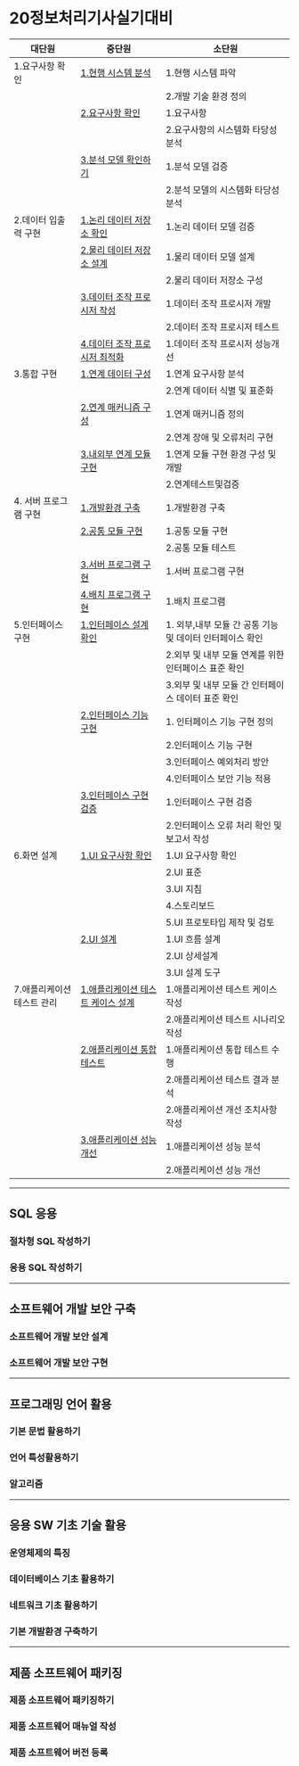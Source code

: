 # 20정보처리기사실기대비

| 대단원                     | 중단원                                                                                                 | 소단원                                                   |
| -------------------------- | ------------------------------------------------------------------------------------------------------ | -------------------------------------------------------- |
| 1.요구사항 확인            | [1.현행 시스템 분석](./Docs/1.요구사항확인/1.현행시스템분석.md)                                        | 1.현행 시스템 파악                                       |
|                            |                                                                                                        | 2.개발 기술 환경 정의                                    |
|                            | [2.요구사항 확인](./Docs/1.요구사항확인/2.요구사항확인.md)                                             | 1.요구사항                                               |
|                            |                                                                                                        | 2.요구사항의 시스템화 타당성 분석                        |
|                            | [3.분석 모델 확인하기](./Docs/1.요구사항확인/3.분석모델확인하기.md)                                    | 1.분석 모델 검증                                         |
|                            |                                                                                                        | 2.분석 모델의 시스템화 타당성 분석                       |
| 2.데이터 입출력 구현       | [1.논리 데이터 저장소 확인](./Docs/2.데이터입출력구현/1.논리데이터저장소확인.md)                       | 1.논리 데이터 모델 검증                                  |
|                            | [2.물리 데이터 저장소 설계](./Docs/2.데이터입출력구현/2.물리데이터저장소설계.md)                       | 1.물리 데이터 모델 설계                                  |
|                            |                                                                                                        | 2.물리 데이터 저장소 구성                                |
|                            | [3.데이터 조작 프로시저 작성](./Docs/2.데이터입출력구현/3.데이터조작프로시저작성.md)                   | 1.데이터 조작 프로시저 개발                              |
|                            |                                                                                                        | 2.데이터 조작 프로시저 테스트                            |
|                            | [4.데이터 조작 프로시저 최적화](./Docs/2.데이터입출력구현/4.데이터조작프로시저최적화.md)               | 1.데이터 조작 프로시저 성능개선                          |
| 3.통합 구현                | [1.연계 데이터 구성](./Docs/3.통합구현/1.연계데이터구성.md)                                            | 1.연계 요구사항 분석                                     |
|                            |                                                                                                        | 2.연계 데이터 식별 및 표준화                             |
|                            | [2.연계 매커니즘 구성](./Docs/3.통합구현/2.연계메커니즘구성.md)                                        | 1.연계 매커니즘 정의                                     |
|                            |                                                                                                        | 2.연계 장애 및 오류처리 구현                             |
|                            | [3.내외부 연계 모듈 구현](./Docs/3.통합구현/3.내외부연계모듈구현.md)                                   | 1.연계 모듈 구현 환경 구성 및 개발                       |
|                            |                                                                                                        | 2.연계테스트및검증                                       |
| 4. 서버 프로그램 구현      | [1.개발환경 구축](./Docs/4.서버프로그램구현/1.개발환경구축.md)                                         | 1.개발환경 구축                                          |
|                            | [2.공통 모듈 구현](./Docs/4.서버프로그램구현/2.공통모듈구현.md)                                        | 1.공통 모듈 구현                                         |
|                            |                                                                                                        | 2.공통 모듈 테스트                                       |
|                            | [3.서버 프로그램 구현](./Docs/4.서버프로그램구현/3.서버프로그램구현.md)                                | 1.서버 프로그램 구현                                     |
|                            | [4.배치 프로그램 구현](./Docs/4.서버프로그램구현/4.배치프로그램구현.md)                                | 1.배치 프로그램                                          |
| 5.인터페이스 구현          | [1.인터페이스 설계 확인](./Docs/5.인터페이스구현/1.인터페이스설계확인.md)                              | 1. 외부,내부 모듈 간 공통 기능 및 데이터 인터페이스 확인 |
|                            |                                                                                                        | 2.외부 및 내부 모듈 연계를 위한 인터페이스 표준 확인     |
|                            |                                                                                                        | 3.외부 및 내부 모듈 간 인터페이스 데이터 표준 확인       |
|                            | [2.인터페이스 기능 구현](./Docs/5.인터페이스구현/2.인터페이스기능구현.md)                              | 1. 인터페이스 기능 구현 정의                             |
|                            |                                                                                                        | 2.인터페이스 기능 구현                                   |
|                            |                                                                                                        | 3.인터페이스 예외처리 방안                               |
|                            |                                                                                                        | 4.인터페이스 보안 기능 적용                              |
|                            | [3.인터페이스 구현 검증](./Docs/5.인터페이스구현/3.인터페이스구현검증.md)                              | 1.인터페이스 구현 검증                                   |
|                            |                                                                                                        | 2.인터페이스 오류 처리 확인 및 보고서 작성               |
| 6.화면 설계                | [1.UI 요구사항 확인](./Docs/6.화면설계/1.Ui요구사항확인.md)                                            | 1.UI 요구사항 확인                                       |
|                            |                                                                                                        | 2.UI 표준                                                |
|                            |                                                                                                        | 3.UI 지침                                                |
|                            |                                                                                                        | 4.스토리보드                                             |
|                            |                                                                                                        | 5.UI 프로토타입 제작 및 검토                             |
|                            | [2.UI 설계](./Docs/6.화면설계/2.UI설계.md)                                                             | 1.UI 흐름 설계                                           |
|                            |                                                                                                        | 2.UI 상세설계                                            |
|                            |                                                                                                        | 3.UI 설계 도구                                           |
| 7.애플리케이션 테스트 관리 | [1.애플리케이션 테스트 케이스 설계](./Docs/7.애플리케이션테스트관리/1.애플리케이션테스트케이스설계.md) | 1.애플리케이션 테스트 케이스 작성                        |
|                            |                                                                                                        | 2.애플리케이션 테스트 시나리오 작성                      |
|                            | [2.애플리케이션 통합 테스트](./Docs/7.애플리케이션테스트관리/2.애플리케이션테스트통합테스트.md)        | 1.애플리케이션 통합 테스트 수행                          |
|                            |                                                                                                        | 2.애플리케이션 테스트 결과 분석                          |
|                            |                                                                                                        | 2.애플리케이션 개선 조치사항 작성                        |
|                            | [3.애플리케이션 성능 개선](./Docs/7.애플리케이션테스트관리/3.애플리케이션성능개선.md)                  | 1.애플리케이션 성능 분석                                 |
|                            |                                                                                                        | 2.애플리케이션 성능 개선                                 |

---

## SQL 응용

### 절차형 SQL 작성하기

### 응용 SQL 작성하기

---

## 소프트웨어 개발 보안 구축

### 소프트웨어 개발 보안 설계

### 소프트웨어 개발 보안 구현

---

## 프로그래밍 언어 활용

### 기본 문법 활용하기

### 언어 특성활용하기

### 알고리즘

---

## 응용 SW 기초 기술 활용

### 운영체제의 특징

### 데이터베이스 기초 활용하기

### 네트워크 기초 활용하기

### 기본 개발환경 구축하기

---

## 제품 소프트웨어 패키징

### 제품 소프트웨어 패키징하기

### 제품 소프트웨어 매뉴얼 작성

### 제품 소프트웨어 버전 등록
